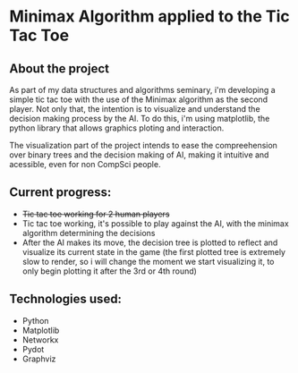 # Minimax Algorithm applied to the Tic Tac Toe

## About the project

As part of my data structures and algorithms seminary, i'm developing a simple tic tac toe with the use of the Minimax algorithm as the second player. Not only that, the intention is to visualize and understand the decision making process by the AI. To do this, i'm using matplotlib, the python library that allows graphics ploting and interaction.

The visualization part of the project intends to ease the compreehension over binary trees and the decision making of AI, making it intuitive and acessible, even for non CompSci people.

## Current progress:

- ~~Tic tac toe working for 2 human players~~
- Tic tac toe working, it's possible to play against the AI, with the minimax algorithm determining the decisions
- After the AI makes its move, the decision tree is plotted to reflect and visualize its current state in the game (the first plotted tree is extremely slow to render, so i will change the moment we start visualizing it, to only begin plotting it after the 3rd or 4th round)

## Technologies used:

- Python
- Matplotlib
- Networkx
- Pydot
- Graphviz
